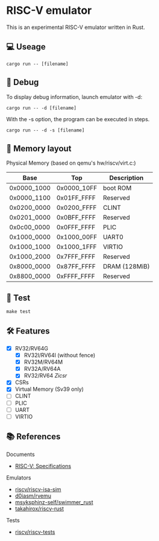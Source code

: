 # RISC-V emulator
This is an experimental RISC-V emulator written in Rust.

## 💻 Useage
```
cargo run -- [filename]
```
## 🐞 Debug
To display debug information, launch emulator with -d:
```
cargo run -- -d [filename]
```
With the -s option, the program can be executed in steps.
```
cargo run -- -d -s [filename]
```

## 💾 Memory layout

Physical Memory (based on qemu's hw/riscv/virt.c:)

Base|Top|Description
---|---|---
0x0000_1000|0x0000_10FF|boot ROM
0x0000_1100|0x01FF_FFFF|Reserved
0x0200_0000|0x0200_FFFF|CLINT
0x0201_0000|0x0BFF_FFFF|Reserved
0x0c00_0000|0x0FFF_FFFF|PLIC
0x1000_0000|0x1000_00FF|UART0
0x1000_1000|0x1000_1FFF|VIRTIO
0x1000_2000|0x7FFF_FFFF|Reserved
0x8000_0000|0x87FF_FFFF|DRAM (128MiB)
0x8800_0000|0xFFFF_FFFF|Reserved


## 🧪 Test
```
make test
```
## 🛠 Features
- [x] RV32/RV64G
    - [x] RV32I/RV64I (without fence)
    - [x] RV32M/RV64M
    - [x] RV32A/RV64A
    - [x] RV32/RV64 *Zicsr*
- [x] CSRs
- [x] Virtual Memory (Sv39 only)
- [ ] CLINT
- [ ] PLIC
- [ ] UART
- [ ] VIRTIO

## 📚 References
Documents
- [RISC-V: Specifications](https://riscv.org/specifications/)

Emulators
- [riscv/riscv-isa-sim ](https://github.com/riscv/riscv-isa-sim)
- [d0iasm/rvemu](https://github.com/d0iasm/rvemu)
- [msyksphinz-self/swimmer_rust](https://github.com/msyksphinz-self/swimmer_rust)
- [takahirox/riscv-rust](https://github.com/takahirox/riscv-rust)

Tests
- [riscv/riscv-tests](https://github.com/riscv/riscv-tests)